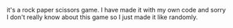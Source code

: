 it's a rock paper scissors game. I have made it with my own code and sorry I don't really know about this game so I just made it like randomly.